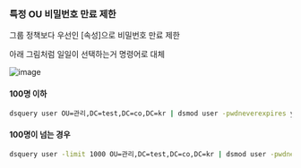 ### 특정 OU 비밀번호 만료 제한

그룹 정책보다 우선인 [속성]으로 비밀번호 만료 제한

아래 그림처럼 일일이 선택하는거 명령어로 대체

![image](https://user-images.githubusercontent.com/38831314/135550843-6f0fc46f-18f2-4f35-a470-6a59dcdf1aeb.png)

#### 100명 이하

```cmd
dsquery user OU=관리,DC=test,DC=co,DC=kr | dsmod user -pwdneverexpires yes
```

#### 100명이 넘는 경우

```cmd
dsquery user -limit 1000 OU=관리,DC=test,DC=co,DC=kr | dsmod user -pwdneverexpires yes
```
